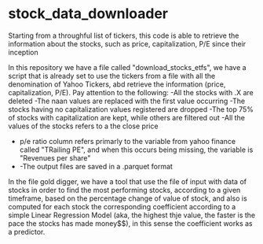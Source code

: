 # stock_data_downloader
Starting from a throughful list of tickers, this code is able to retrieve the information about the stocks, such as price, capitalization, P/E since their inception

In this repository we have a file called "download_stocks_etfs", we have a script that is already set to use the tickers from a file with all the denomination of Yahoo Tickers,
abd retrieve the information (price, capitalization, P/E).
Pay attention to the following: 
-All the stocks with .X are deleted
-The naan values are replaced with the first value occurring
-The stocks having no capitalization values registered are dropped
-The top 75% of stocks with capitalization are kept, while others are filtered out
-All the values of the stocks refers to a the close price
- p/e ratio column refers primarly to the variable from yahoo finance called "TRailing PE", and when this occurs being missing, the variable is "Revenues per share"
- -The output files are saved in a .parquet format


In the file gold digger, we have a tool that use the file of input with data of stocks in order to find the most performing stocks, according to a given timeframe, based
on the percentage change of value of stock, and also is computed for each stock the corresponding coefficient according to a simple Linear Regression Model (aka, the highest thje value, 
the faster is the pace the stocks has made money$$), in this sense the coefficient works as a predictor.
